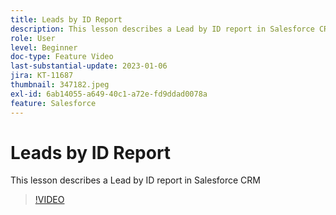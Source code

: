 ```yaml
---
title: Leads by ID Report
description: This lesson describes a Lead by ID report in Salesforce CRM
role: User
level: Beginner
doc-type: Feature Video
last-substantial-update: 2023-01-06
jira: KT-11687
thumbnail: 347182.jpeg
exl-id: 6ab14055-a649-40c1-a72e-fd9ddad0078a
feature: Salesforce
---
```

# Leads by ID Report

This lesson describes a Lead by ID report in Salesforce CRM

>[!VIDEO](https://video.tv.adobe.com/v/347182/?quality=12&learn=on)
